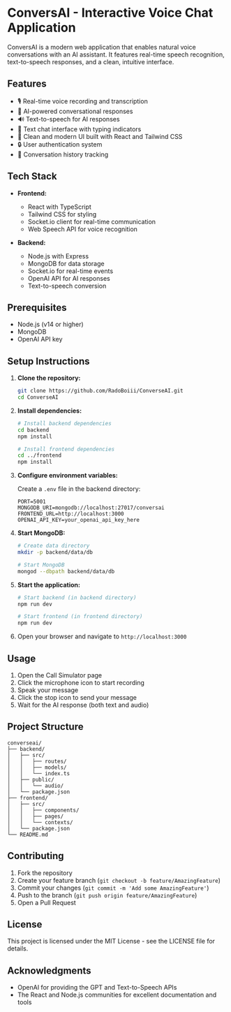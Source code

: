# ConversAI - Interactive Voice Chat Application

ConversAI is a modern web application that enables natural voice conversations with an AI assistant. It features real-time speech recognition, text-to-speech responses, and a clean, intuitive interface.

## Features

- 🎙️ Real-time voice recording and transcription
- 🤖 AI-powered conversational responses
- 🔊 Text-to-speech for AI responses
- 💬 Text chat interface with typing indicators
- 🎯 Clean and modern UI built with React and Tailwind CSS
- 🔒 User authentication system
- 📝 Conversation history tracking

## Tech Stack

- **Frontend:**
  - React with TypeScript
  - Tailwind CSS for styling
  - Socket.io client for real-time communication
  - Web Speech API for voice recognition

- **Backend:**
  - Node.js with Express
  - MongoDB for data storage
  - Socket.io for real-time events
  - OpenAI API for AI responses
  - Text-to-speech conversion

## Prerequisites

- Node.js (v14 or higher)
- MongoDB
- OpenAI API key

## Setup Instructions

1. **Clone the repository:**
   ```bash
   git clone https://github.com/RadoBoiii/ConverseAI.git
   cd ConverseAI
   ```

2. **Install dependencies:**
   ```bash
   # Install backend dependencies
   cd backend
   npm install

   # Install frontend dependencies
   cd ../frontend
   npm install
   ```

3. **Configure environment variables:**
   
   Create a `.env` file in the backend directory:
   ```env
   PORT=5001
   MONGODB_URI=mongodb://localhost:27017/conversai
   FRONTEND_URL=http://localhost:3000
   OPENAI_API_KEY=your_openai_api_key_here
   ```

4. **Start MongoDB:**
   ```bash
   # Create data directory
   mkdir -p backend/data/db
   
   # Start MongoDB
   mongod --dbpath backend/data/db
   ```

5. **Start the application:**
   ```bash
   # Start backend (in backend directory)
   npm run dev

   # Start frontend (in frontend directory)
   npm run dev
   ```

6. Open your browser and navigate to `http://localhost:3000`

## Usage

1. Open the Call Simulator page
2. Click the microphone icon to start recording
3. Speak your message
4. Click the stop icon to send your message
5. Wait for the AI response (both text and audio)

## Project Structure

```
converseai/
├── backend/
│   ├── src/
│   │   ├── routes/
│   │   ├── models/
│   │   └── index.ts
│   ├── public/
│   │   └── audio/
│   └── package.json
├── frontend/
│   ├── src/
│   │   ├── components/
│   │   ├── pages/
│   │   └── contexts/
│   └── package.json
└── README.md
```

## Contributing

1. Fork the repository
2. Create your feature branch (`git checkout -b feature/AmazingFeature`)
3. Commit your changes (`git commit -m 'Add some AmazingFeature'`)
4. Push to the branch (`git push origin feature/AmazingFeature`)
5. Open a Pull Request

## License

This project is licensed under the MIT License - see the LICENSE file for details.

## Acknowledgments

- OpenAI for providing the GPT and Text-to-Speech APIs
- The React and Node.js communities for excellent documentation and tools 